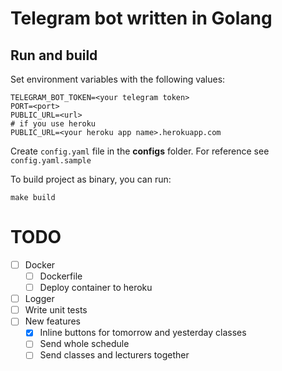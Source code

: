 # Telegram bot written in Golang

## Run and build
Set environment variables with the following values:

    TELEGRAM_BOT_TOKEN=<your telegram token>
    PORT=<port>
    PUBLIC_URL=<url>
    # if you use heroku
    PUBLIC_URL=<your heroku app name>.herokuapp.com

Create `config.yaml` file in the **configs** folder. For reference see `config.yaml.sample`

To build project as binary, you can run:

    make build

# TODO
- [ ] Docker
  - [ ] Dockerfile
  - [ ] Deploy container to heroku
- [ ] Logger
- [ ] Write unit tests
- [ ] New features 
  - [x] Inline buttons for tomorrow and yesterday classes
  - [ ] Send whole schedule
  - [ ] Send classes and lecturers together